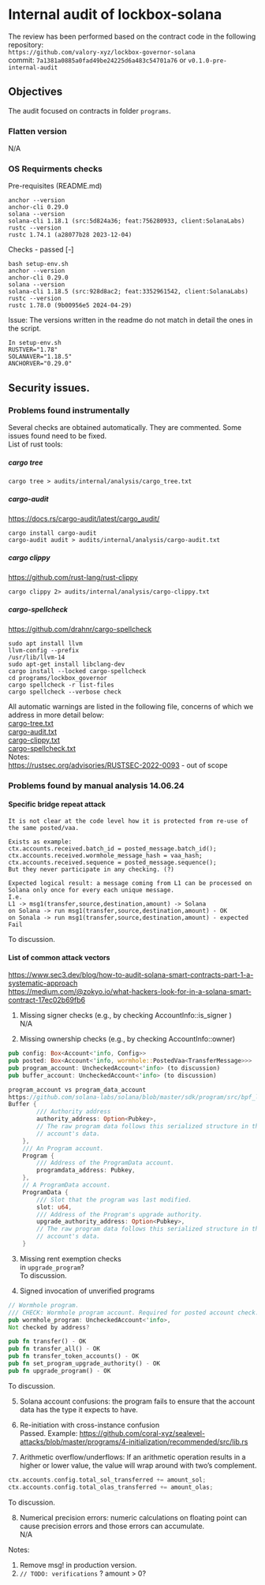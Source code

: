 # Internal audit of lockbox-solana
The review has been performed based on the contract code in the following repository:<br>
`https://github.com/valory-xyz/lockbox-governor-solana` <br>
commit: `7a1381a0885a0fad49be24225d6a483c54701a76` or `v0.1.0-pre-internal-audit`<br> 

## Objectives
The audit focused on contracts in folder `programs`.

### Flatten version
N/A

### OS Requirments checks
Pre-requisites (README.md)
```
anchor --version
anchor-cli 0.29.0
solana --version
solana-cli 1.18.1 (src:5d824a36; feat:756280933, client:SolanaLabs)
rustc --version
rustc 1.74.1 (a28077b28 2023-12-04)
```
Checks - passed [-]
```
bash setup-env.sh 
anchor --version
anchor-cli 0.29.0
solana --version
solana-cli 1.18.5 (src:928d8ac2; feat:3352961542, client:SolanaLabs)
rustc --version
rustc 1.78.0 (9b00956e5 2024-04-29)
```
Issue: The versions written in the readme do not match in detail the ones in the script.
```
In setup-env.sh
RUSTVER="1.78"
SOLANAVER="1.18.5"
ANCHORVER="0.29.0"
```

## Security issues.
### Problems found instrumentally
Several checks are obtained automatically. They are commented. Some issues found need to be fixed. <br>
List of rust tools:
##### cargo tree
```
cargo tree > audits/internal/analysis/cargo_tree.txt
```
##### cargo-audit
https://docs.rs/cargo-audit/latest/cargo_audit/
```
cargo install cargo-audit
cargo-audit audit > audits/internal/analysis/cargo-audit.txt
```
##### cargo clippy 
https://github.com/rust-lang/rust-clippy
```
cargo clippy 2> audits/internal/analysis/cargo-clippy.txt
```
##### cargo-spellcheck
https://github.com/drahnr/cargo-spellcheck
```
sudo apt install llvm
llvm-config --prefix 
/usr/lib/llvm-14
sudo apt-get install libclang-dev
cargo install --locked cargo-spellcheck
cd programs/lockbox_governor
cargo spellcheck -r list-files
cargo spellcheck --verbose check
```
All automatic warnings are listed in the following file, concerns of which we address in more detail below: <br>
[cargo-tree.txt](https://github.com/valory-xyz/lockbox-governor-solana/blob/main/lockbox/audits/internal/analysis/cargo-tree.txt) <br>
[cargo-audit.txt](https://github.com/valory-xyz/lockbox-governor-solana/blob/main/lockbox/audits/internal/analysis/cargo-audit.txt) <br>
[cargo-clippy.txt](https://github.com/valory-xyz/lockbox-governor-solana/blob/main/lockbox/audits/internal/analysis/cargo-clippy.txt) <br>
[cargo-spellcheck.txt](https://github.com/valory-xyz/lockbox-governor-solana/blob/main/lockbox/audits/internal/analysis/cargo-spellcheck.txt) <br>
Notes: <br>
https://rustsec.org/advisories/RUSTSEC-2022-0093 - out of scope

### Problems found by manual analysis 14.06.24
#### Specific bridge repeat attack
```
It is not clear at the code level how it is protected from re-use of the same posted/vaa.

Exists as example:
ctx.accounts.received.batch_id = posted_message.batch_id();
ctx.accounts.received.wormhole_message_hash = vaa_hash;
ctx.accounts.received.sequence = posted_message.sequence();
But they never participate in any checking. (?)

Expected logical result: a message coming from L1 can be processed on Solana only once for every each unique message.
I.e. 
L1 -> msg1(transfer,source,destination,amount) -> Solana
on Solana -> run msg1(transfer,source,destination,amount) - OK
on Sonala -> run msg1(transfer,source,destination,amount) - expected Fail
```
To discussion. <br>

#### List of common attack vectors
https://www.sec3.dev/blog/how-to-audit-solana-smart-contracts-part-1-a-systematic-approach <br>
https://medium.com/@zokyo.io/what-hackers-look-for-in-a-solana-smart-contract-17ec02b69fb6 <br>
1. Missing signer checks (e.g., by checking AccountInfo::is_signer ) <br>
N/A

2. Missing ownership checks (e.g., by checking  AccountInfo::owner) <br>
```rust
pub config: Box<Account<'info, Config>>
pub posted: Box<Account<'info, wormhole::PostedVaa<TransferMessage>>>
pub program_account: UncheckedAccount<'info> (to discussion)
pub buffer_account: UncheckedAccount<'info> (to discussion)

program_account vs program_data_account
https://github.com/solana-labs/solana/blob/master/sdk/program/src/bpf_loader_upgradeable.rs#L29
Buffer {
        /// Authority address
        authority_address: Option<Pubkey>,
        // The raw program data follows this serialized structure in the
        // account's data.
    },
    /// An Program account.
    Program {
        /// Address of the ProgramData account.
        programdata_address: Pubkey,
    },
    // A ProgramData account.
    ProgramData {
        /// Slot that the program was last modified.
        slot: u64,
        /// Address of the Program's upgrade authority.
        upgrade_authority_address: Option<Pubkey>,
        // The raw program data follows this serialized structure in the
        // account's data.
    }
```
3. Missing rent exemption checks <br>
in `upgrade_program`? <br>
To discussion. <br>

4. Signed invocation of unverified programs <br>
```rust
// Wormhole program.
/// CHECK: Wormhole program account. Required for posted account check. Read-only.
pub wormhole_program: UncheckedAccount<'info>,
Not checked by address?

pub fn transfer() - OK
pub fn transfer_all() - OK
pub fn transfer_token_accounts() - OK
pub fn set_program_upgrade_authority() - OK
pub fn upgrade_program() - OK
```
To discussion. <br>

5. Solana account confusions: the program fails to ensure that the account data has the type it expects to have. <br>

6. Re-initiation with cross-instance confusion <br>
Passed. Example: https://github.com/coral-xyz/sealevel-attacks/blob/master/programs/4-initialization/recommended/src/lib.rs

7. Arithmetic overflow/underflows: If an arithmetic operation results in a higher or lower value, the value will wrap around with two’s complement. <br>
```rust
ctx.accounts.config.total_sol_transferred += amount_sol;
ctx.accounts.config.total_olas_transferred += amount_olas;
```
To discussion. <br>

8. Numerical precision errors: numeric calculations on floating point can cause precision errors and those errors can accumulate. <br>
N/A

Notes:
1. Remove msg! in production version.
2. `// TODO: verifications` ? amount > 0?
